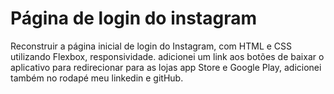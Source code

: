 # Página de login do instagram

Reconstruir a página inicial de login do Instagram, com HTML e CSS utilizando Flexbox, responsividade. adicionei um link aos botões de baixar o aplicativo para redirecionar para as lojas app Store e Google Play, adicionei também no rodapé meu linkedin e gitHub.